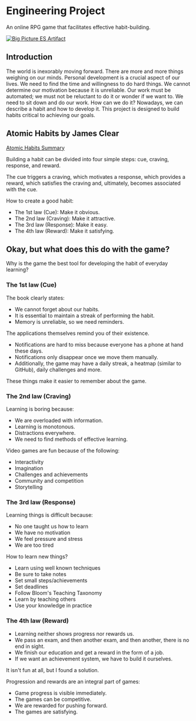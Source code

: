 # Engineering Project

An online RPG game that facilitates effective habit-building.

<a href="https://www.figma.com/design/db0vQ3SdazXTof7ekBDUn7/Event-Storming?node-id=48-12914&t=Axavi7m4T8Ls7FwE-1" target="_blank">![Big Picture ES Artifact](./img/BigPicture.jpg)</a>

## Introduction

The world is inexorably moving forward. There are more and more things weighing on our minds.
Personal development is a crucial aspect of our lives. We need to find the time and willingness to do hard things.
We cannot determine our motivation because it is unreliable. 
Our work must be automated; we must not be reluctant to do it or wonder if we want to.
We need to sit down and do our work. How can we do it? Nowadays, we can describe a habit and how to develop it.
This project is designed to build habits critical to achieving our goals.

## Atomic Habits by James Clear

[Atomic Habits Summary](https://jamesclear.com/atomic-habits-summary)

Building a habit can be divided into four simple steps: cue, craving, response, and reward.

The cue triggers a craving, which motivates a response, which provides a reward, which satisfies the craving and,
ultimately, becomes associated with the cue.

How to create a good habit:
- The 1st law (Cue): Make it obvious.
- The 2nd law (Craving): Make it attractive.
- The 3rd law (Response): Make it easy.
- The 4th law (Reward): Make it satisfying.

## Okay, but what does this do with the game?
Why is the game the best tool for developing the habit of everyday learning?

### The 1st law (Cue)
The book clearly states:
- We cannot forget about our habits.
- It is essential to maintain a streak of performing the habit.
- Memory is unreliable, so we need reminders.

The applications themselves remind you of their existence.
- Notifications are hard to miss because everyone has a phone at hand these days.
- Notifications only disappear once we move them manually.
- Additionally, the game may have a daily streak, a heatmap (similar to GitHub), daily challenges and more.

These things make it easier to remember about the game.

### The 2nd law (Craving)
Learning is boring because:
- We are overloaded with information.
- Learning is monotonous.
- Distractions everywhere.
- We need to find methods of effective learning.

Video games are fun because of the following:
- Interactivity
- Imagination
- Challenges and achievements
- Community and competition
- Storytelling

### The 3rd law (Response)
Learning things is difficult because:
- No one taught us how to learn
- We have no motivation
- We feel pressure and stress
- We are too tired

How to learn new things?
- Learn using well known techniques
- Be sure to take notes
- Set small steps/achievements
- Set deadlines
- Follow Bloom's Teaching Taxonomy
- Learn by teaching others
- Use your knowledge in practice

### The 4th law (Reward)

- Learning neither shows progress nor rewards us.
- We pass an exam, and then another exam, and then another, there is no end in sight.
- We finish our education and get a reward in the form of a job.
- If we want an achievement system, we have to build it ourselves.

It isn't fun at all, but I found a solution.

Progression and rewards are an integral part of games:

- Game progress is visible immediately.
- The games can be competitive.
- We are rewarded for pushing forward.
- The games are satisfying.
